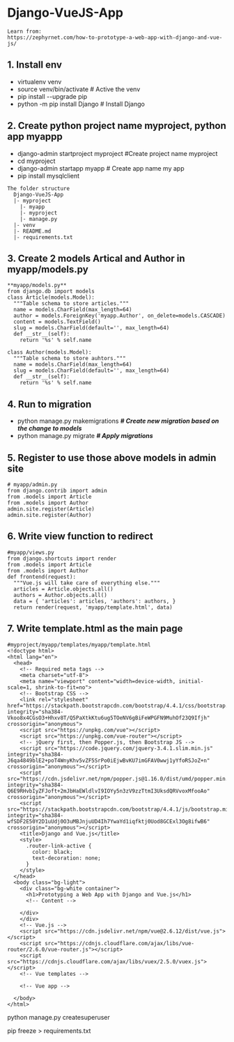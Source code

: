 # Django-VueJS-App
``` 
Learn from:
https://zephyrnet.com/how-to-prototype-a-web-app-with-django-and-vue-js/
```

## 1. Install env
* virtualenv venv
* source venv/bin/activate       # Active the venv
* pip install --upgrade pip
* python -m pip install Django   # Install Django

## 2. Create python project name myproject, python app myappp
* django-admin startproject myproject #Create project name myproject
* cd myproject
* django-admin startapp myapp # Create app name my app
* pip install mysqlclient
```
The folder structure
  Django-VueJS-App
  |- myproject
    |- myapp
    |- myproject
    |- manage.py
  |- venv
  |- README.md
  |- requirements.txt
```
## 3. Create 2 models Artical and Author in myapp/models.py

```
**myapp/models.py**
from django.db import models
class Article(models.Model): 
  """Table schema to store articles.""" 
  name = models.CharField(max_length=64) 
  author = models.ForeignKey('myapp.Author', on_delete=models.CASCADE) 
  content = models.TextField() 
  slug = models.CharField(default='', max_length=64) 
  def __str__(self): 
    return '%s' % self.name 
  
class Author(models.Model): 
  """Table schema to store auhtors.""" 
  name = models.CharField(max_length=64) 
  slug = models.CharField(default='', max_length=64) 
  def __str__(self): 
    return '%s' % self.name
```

## 4. Run to migration 
* python manage.py makemigrations ***# Create new migration based on the change to models***
* python manage.py migrate ***# Apply migrations***

## 5. Register to use those above models in admin site
```
# myapp/admin.py
from django.contrib import admin 
from .models import Article
from .models import Author 
admin.site.register(Article)
admin.site.register(Author)
```

## 6. Write view function to redirect
```
#myapp/views.py
from django.shortcuts import render
from .models import Article
from .models import Author
def frontend(request): 
  """Vue.js will take care of everything else.""" 
  articles = Article.objects.all() 
  authors = Author.objects.all() 
  data = { 'articles': articles, 'authors': authors, } 
  return render(request, 'myapp/template.html', data)
```
## 7. Write template.html as the main page
```
#myproject/myapp/templates/myapp/template.html
<!doctype html>
<html lang="en">
  <head>
    <!-- Required meta tags --> 
    <meta charset="utf-8">
    <meta name="viewport" content="width=device-width, initial-scale=1, shrink-to-fit=no">
    <!-- Bootstrap CSS --> 
    <link rel="stylesheet" href="https://stackpath.bootstrapcdn.com/bootstrap/4.4.1/css/bootstrap.min.css" integrity="sha384-Vkoo8x4CGsO3+Hhxv8T/Q5PaXtkKtu6ug5TOeNV6gBiFeWPGFN9MuhOf23Q9Ifjh" crossorigin="anonymous">
    <script src="https://unpkg.com/vue"></script> 
    <script src="https://unpkg.com/vue-router"></script> 
    <!-- jQuery first, then Popper.js, then Bootstrap JS --> 
    <script src="https://code.jquery.com/jquery-3.4.1.slim.min.js" integrity="sha384-J6qa4849blE2+poT4WnyKhv5vZF5SrPo0iEjwBvKU7imGFAV0wwj1yYfoRSJoZ+n" crossorigin="anonymous"></script> 
    <script src="https://cdn.jsdelivr.net/npm/popper.js@1.16.0/dist/umd/popper.min.js" integrity="sha384-Q6E9RHvbIyZFJoft+2mJbHaEWldlvI9IOYy5n3zV9zzTtmI3UksdQRVvoxMfooAo" crossorigin="anonymous"></script> 
    <script src="https://stackpath.bootstrapcdn.com/bootstrap/4.4.1/js/bootstrap.min.js" integrity="sha384-wfSDF2E50Y2D1uUdj0O3uMBJnjuUD4Ih7YwaYd1iqfktj0Uod8GCExl3Og8ifwB6" crossorigin="anonymous"></script>
    <title>Django and Vue.js</title>
    <style>
      .router-link-active {
        color: black;
        text-decoration: none;
      }
    </style>
  </head>
  <body class="bg-light">
    <div class="bg-white container">
      <h1>Prototyping a Web App with Django and Vue.js</h1>
      <!-- Content -->
      
    </div>
    </div>
    <!-- Vue.js -->
    <script src="https://cdn.jsdelivr.net/npm/vue@2.6.12/dist/vue.js"></script>
    <script src="https://cdnjs.cloudflare.com/ajax/libs/vue-router/2.6.0/vue-router.js"></script>
    <script src="https://cdnjs.cloudflare.com/ajax/libs/vuex/2.5.0/vuex.js"></script>
    <!-- Vue templates -->
    
    <!-- Vue app -->
    
  </body>
</html>

```
 python manage.py createsuperuser

pip freeze > requirements.txt